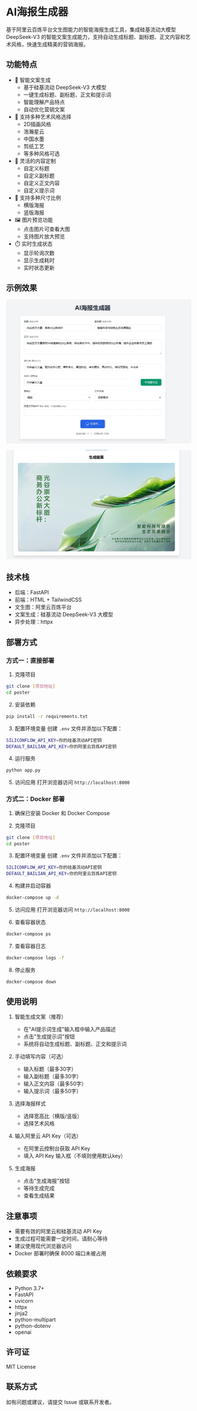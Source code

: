 # AI海报生成器

基于阿里云百炼平台文生图能力的智能海报生成工具，集成硅基流动大模型 DeepSeek-V3 的智能文案生成能力，支持自动生成标题、副标题、正文内容和艺术风格，快速生成精美的营销海报。

## 功能特点

- 🤖 智能文案生成
  - 基于硅基流动 DeepSeek-V3 大模型
  - 一键生成标题、副标题、正文和提示词
  - 智能理解产品特点
  - 自动优化营销文案
- 🎨 支持多种艺术风格选择
  - 2D插画风格
  - 浩瀚星云
  - 中国水墨
  - 剪纸工艺
  - 等多种风格可选
- 📝 灵活的内容定制
  - 自定义标题
  - 自定义副标题
  - 自定义正文内容
  - 自定义提示词
- 📐 支持多种尺寸比例
  - 横版海报
  - 竖版海报
- 🖼️ 图片预览功能
  - 点击图片可查看大图
  - 支持图片放大预览
- ⏱️ 实时生成状态
  - 显示轮询次数
  - 显示生成耗时
  - 实时状态更新

## 示例效果


![示例](static/show1.png)

![示例](static/show2.png)



## 技术栈

- 后端：FastAPI
- 前端：HTML + TailwindCSS
- 文生图：阿里云百炼平台
- 文案生成：硅基流动 DeepSeek-V3 大模型
- 异步处理：httpx

## 部署方式

### 方式一：直接部署

1. 克隆项目
```bash
git clone [项目地址]
cd poster
```

2. 安装依赖
```bash
pip install -r requirements.txt
```

3. 配置环境变量
创建 `.env` 文件并添加以下配置：
```bash
SILICONFLOW_API_KEY=你的硅基流动API密钥
DEFAULT_BAILIAN_API_KEY=你的阿里云百炼API密钥
```

4. 运行服务
```bash
python app.py
```

5. 访问应用
打开浏览器访问 `http://localhost:8000`

### 方式二：Docker 部署

1. 确保已安装 Docker 和 Docker Compose

2. 克隆项目
```bash
git clone [项目地址]
cd poster
```

3. 配置环境变量
创建 `.env` 文件并添加以下配置：
```bash
SILICONFLOW_API_KEY=你的硅基流动API密钥
DEFAULT_BAILIAN_API_KEY=你的阿里云百炼API密钥
```

4. 构建并启动容器
```bash
docker-compose up -d
```

5. 访问应用
打开浏览器访问 `http://localhost:8000`

6. 查看容器状态
```bash
docker-compose ps
```

7. 查看容器日志
```bash
docker-compose logs -f
```

8. 停止服务
```bash
docker-compose down
```

## 使用说明

1. 智能生成文案（推荐）
   - 在"AI提示词生成"输入框中输入产品描述
   - 点击"生成提示词"按钮
   - 系统将自动生成标题、副标题、正文和提示词

2. 手动填写内容（可选）
   - 输入标题（最多30字）
   - 输入副标题（最多30字）
   - 输入正文内容（最多50字）
   - 输入提示词（最多50字）

3. 选择海报样式
   - 选择宽高比（横版/竖版）
   - 选择艺术风格

4. 输入阿里云 API Key（可选）
   - 在阿里云控制台获取 API Key
   - 填入 API Key 输入框（不填则使用默认key）

5. 生成海报
   - 点击"生成海报"按钮
   - 等待生成完成
   - 查看生成结果

## 注意事项

- 需要有效的阿里云和硅基流动 API Key
- 生成过程可能需要一定时间，请耐心等待
- 建议使用现代浏览器访问
- Docker 部署时确保 8000 端口未被占用

## 依赖要求

- Python 3.7+
- FastAPI
- uvicorn
- httpx
- jinja2
- python-multipart
- python-dotenv
- openai

## 许可证

MIT License

## 联系方式

如有问题或建议，请提交 Issue 或联系开发者。 